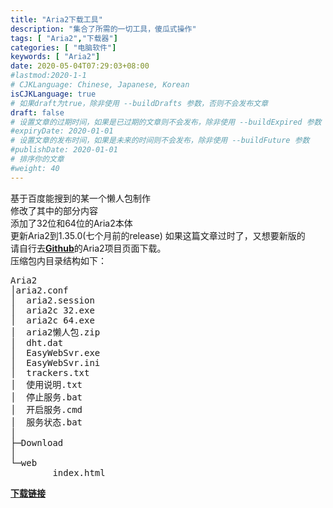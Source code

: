 ```yaml
---
title: "Aria2下载工具"
description: "集合了所需的一切工具，傻瓜式操作"
tags: [ "Aria2","下载器"]
categories: [ "电脑软件"]
keywords: [ "Aria2"]
date: 2020-05-04T07:29:03+08:00
#lastmod:2020-1-1
# CJKLanguage: Chinese, Japanese, Korean
isCJKLanguage: true
# 如果draft为true，除非使用 --buildDrafts 参数，否则不会发布文章
draft: false
# 设置文章的过期时间，如果是已过期的文章则不会发布，除非使用 --buildExpired 参数
#expiryDate: 2020-01-01
# 设置文章的发布时间，如果是未来的时间则不会发布，除非使用 --buildFuture 参数
#publishDate: 2020-01-01
# 排序你的文章
#weight: 40
---
```


基于百度能搜到的某一个懒人包制作<br/>
修改了其中的部分内容<br/>
添加了32位和64位的Aria2本体<br/>
更新Aria2到1.35.0(七个月前的release)
如果这篇文章过时了，又想要新版的<br/>
请自行去[**Github**](https://github.com/aria2/aria2)的Aria2项目页面下载。<br/>
压缩包内目录结构如下：
<pre>
Aria2
│aria2.conf
│  aria2.session
│  aria2c 32.exe
│  aria2c 64.exe
│  aria2懒人包.zip
│  dht.dat
│  EasyWebSvr.exe
│  EasyWebSvr.ini
│  trackers.txt
│  使用说明.txt
│  停止服务.bat
│  开启服务.cmd
│  服务状态.bat
│
├─Download
│     
└─web
        index.html
</pre>
<b><a href="https://lanzous.com/ic8i7qb">下载链接</a></b>



